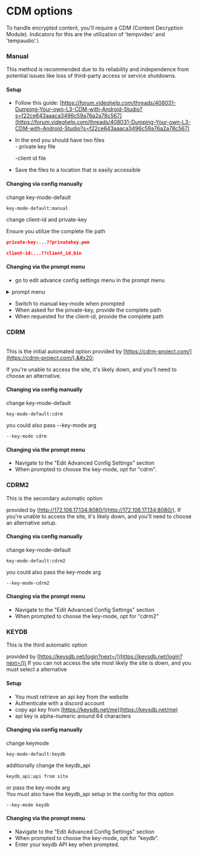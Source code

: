 # CDM options

To handle encrypted content, you'll require a CDM (Content Decryption Module). Indicators for this are the utilization of 'tempvideo' and 'tempaudio'.\


### Manual

This method is recommended due to its reliability and independence from potential issues like loss of third-party access or service shutdowns.

#### Setup

* Follow this guide: [https://forum.videohelp.com/threads/408031-Dumping-Your-own-L3-CDM-with-Android-Studio?s=f22ce643aaaca3496c59a76a2a78c567](https://forum.videohelp.com/threads/408031-Dumping-Your-own-L3-CDM-with-Android-Studio?s=f22ce643aaaca3496c59a76a2a78c567)
*   In the end you should have two files\
    \- private key file

    \-client id file
* Save the files to a location that is easily accessible

#### Changing via config manually

change key-mode-default&#x20;

```
key-mode-default:manual
```

change client-id and private-key

Ensure you utilize the complete file path

```json
private-key:...??privatekey.pem
```

```json
client-id:...??client_id.bin
```

#### Changing via the prompt menu

* go to edit advance config settings menu in the prompt menu

<details>

<summary>prompt menu</summary>

[https://of-scraper.gitbook.io/of-scraper/using-prompts](https://of-scraper.gitbook.io/of-scraper/using-prompts)

</details>

* Switch to manual key-mode when prompted
* When asked for the private-key, provide the complete path
* When requested for the client-id, provide the complete path

### CDRM

\
This is the initial automated option provided by [https://cdrm-project.com/](https://cdrm-project.com/).&#x20;

If you're unable to access the site, it's likely down, and you'll need to choose an alternative.

#### Changing via config manually

change key-mode-default

```
key-mode-default:cdrm
```

you could also pass --key-mode arg

```
--key-mode cdrm
```

#### Changing via the prompt menu

* Navigate to the "Edit Advanced Config Settings" section
* When prompted to choose the key-mode, opt for "cdrm".



### CDRM2

This is the secondary automatic option&#x20;

provided by [http://172.106.17.134:8080/](http://172.106.17.134:8080/). If you're unable to access the site, it's likely down, and you'll need to choose an alternative setup.

#### Changing via config manually

change key-mode-default&#x20;

```
key-mode-default:cdrm2
```

you could also pass the key-mode arg

```
--key-mode-cdrm2
```

#### Changing via the prompt menu

* Navigate to the "Edit Advanced Config Settings" section
* When prompted to choose the key-mode, opt for "cdrm2"



### KEYDB

This is the third automatic option

provided by [https://keysdb.net/login?next=/](https://keysdb.net/login?next=/)\
If you can not access the site most likely the site is down, and you must select a alternative

#### Setup

* You must retrieve an api key from the website
* Authenticate with a discord account
* copy api key from [https://keysdb.net/me](https://keysdb.net/me)
* api key is alpha-numeric around 64 characters



#### Changing via config manually

change  keymode

```
key-mode-default:keydb
```

additionally change the keydb\_api

```
keydb_api:api from site
```

or pass the key-mode arg\
You must also have the keydb\_api setup in the config for this option

```
--key-mode keydb
```

#### Changing via the prompt menu



* Navigate to the "Edit Advanced Config Settings" section
* When prompted to choose the key-mode, opt for "keydb".
* Enter your keydb API key when prompted.

